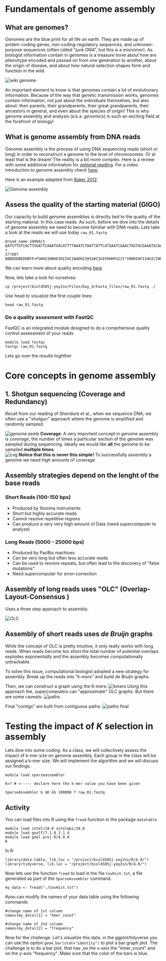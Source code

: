 # Fundamentals of genome assembly

## What are genomes?
Genomes are the blue print for all life on earth. They are made up of protein-coding genes, non-coding-regulatory sequences, and unknown-purpose sequences (often called "junk DNA", but this is a misnomer). As biologist information contain in genomes is a treasure trove about how are phenotype encoded and passed on from one generation to another, about the origin of disease, and about how natural selection shapes form and function in the wild.

![wiki genome](https://github.com/Jcbnunez/biol4585j-yey2sn/blob/main/Class_Materials/4.Genome_assembly/figures/genome_comp.png?raw=true)

An important element to know is that genomes contain a lot of evolutionary information. Because of the way that genetic transmission works, genomes contain information, not just about the individuals themselves, but also about: their parents, their grandparents, their great grandparents, their ancestors in general, and even about the species of origin! This is why genome assembly and analysis (a.k.a. _genomics_) is such an exciting field at the forefront of biology! 

## What is genome assembly from DNA reads
Genome assembly is the process of using DNA sequencing reads (short or long) in order to reconstruct a genome to the level of chromosomes. Or at least that is the dream! The reality is a bit more complex.  Here is a review with some additional information for [optional reading](https://www.nature.com/articles/nmeth.1935). For a video introduction to genome assembly check [here](https://www.youtube.com/watch?v=5wvGapmA5zM).

Here is an example adapted from [Baker  2012](https://www.nature.com/articles/nmeth.1935):

![Genome assembly](https://media.springernature.com/relative-r300-703_m1050/springer-static/image/art%3A10.1038%2Fnmeth.1935/MediaObjects/41592_2012_Article_BFnmeth1935_Figb_HTML.jpg)

## Assess the quality of the starting material (GIGO)
Our capacity to build genome assemblies is directly tied to the quality of the starting material. In this case reads. As such, before we dive into the details of genome assembly we need to become familiar with DNA reads. Lets take a look at the reads we will use today `raw_R1.fastq`

```
@read_name-24960/1
AATGTTGTCACTTGGATTCAAATGACATTTTAAATCTAATTATTCATGAATCGAACTAGTACGAAATGCAATGAGCATCTT
+
5??A9?BBBDDDBEDDBFF+FGHHIIHHHEIHIIHIIAHDHIIHIG#IIHIFHHHFGIII*IHHHIHFIIHGICIHHIHFF
```
We can learn more about quality encoding [here](https://support.illumina.com/help/BaseSpace_OLH_009008/Content/Source/Informatics/BS/QualityScoreEncoding_swBS.htm#)

Now, lets take a look for ourselves: 
```
cp /project/biol4585j-yey2sn/Files/Day_4/Fasta_files/raw_R1.fastq ./
```
Use head to visualize the first couple lines:
```
head raw_R1.fastq
```

### Do a quality assesment with FastQC
FastQC is an integrated module designed to do a comprhensive quality control assessment of your reads
```
module load fastqc
fastqc raw_R1.fastq
```
Lets go over the results toghther

# Core concepts in genome assembly

## 1. Shotgun sequencing (Coverage and Redundancy)
Recall from our reading of Shendure et al., when we sequence DNA, we often use a "shotgun" approach where the genome is amplified and randomly sampled. 

![genome asmb](https://github.com/Jcbnunez/biol4585j-yey2sn/blob/main/Class_Materials/4.Genome_assembly/figures/genomasmb.2.png?raw=true)
**Coverage**: A very important concept in genome assembly is _coverage_, the number of times a particular section of the genome was sampled during sequencing. Ideally we would like **all** the genome to be sampled **multiple times**.  
![cvg](https://github.com/Jcbnunez/biol4585j-yey2sn/blob/main/Class_Materials/4.Genome_assembly/figures/Cover.2.png?raw=true)
**Notice that this is never this simple!** To successfully assembly a genome we need high amounts of coverage

## Assembly strategies depend on the lenght of the base reads

### Short Reads (100-150 bps)

* Produced by Illumina instruments
* Short but highly accurate reads
* Cannot resolve repetitive regions
* Can produce a very very high amount of Data (need supercomputer to analyze)

### Long Reads (5000 - 25000 bps)

* Produced by PacBio machines
* Can be very long but often less accurate reads
* Can be used to revolve repeats, but often lead to the discovery of "false mutations"
* Need supercomputer for error-correction

## Assembly of long reads uses "OLC" (Overlap-Layout-Consensus )
Uses a three step approach to assembly.

![OLC](https://github.com/Jcbnunez/biol4585j-yey2sn/blob/main/Class_Materials/4.Genome_assembly/figures/OLC.png?raw=true)

## Assembly of short reads uses _de Bruijn_ graphs
While the concept of OLC is pretty intuitive, it only really works with long reads. When reads become too short the total number of potential overlaps explodes exponentially and the assembly becomes computationally untrackable.   

To solve this issue, computational biologist adopted a new strategy for assembly. Break up the reads into _"k-mers"_ and build  _de Bruijn_ graphs.

Then, we can construct a graph using the K-mers:
![kmers](https://github.com/Jcbnunez/biol4585j-yey2sn/blob/main/Class_Materials/4.Genome_assembly/figures/debrjn.png?raw=true)
Using this approach the, supercomputers can "approximate" OLC graphs. But there are some caveats:
![paths](https://github.com/Jcbnunez/biol4585j-yey2sn/blob/main/Class_Materials/4.Genome_assembly/figures/solving_paths.png?raw=true)

Final "contigs" are built from contiguous paths:
![paths final](https://github.com/Jcbnunez/biol4585j-yey2sn/blob/main/Class_Materials/4.Genome_assembly/figures/debruj_final.png?raw=true)
# Testing the impact of _K_ selection in assembly
Lets dive into some coding. As a class, we will collectively assess the impact of k-mer size on genome assembly. Each group in the class will be assigned a k-mer size. We will implement the algorithm and we will discuss our findings. 

```
module load sparseassembler

K=? # <----- declare here the k-mer value you have been given

SparseAssembler k $K GS 100000 f raw_R1.fastq
```
## Activity
You can load files into R using the `fread` function in the package `datatable`

```
module load intel/18.0 intelmpi/18.0
module load goolf/7.1.0_3.1.4
module load gdal proj R/4.0.0
R
```
In R:
```
library(data.table, lib.loc = "/project/biol4585j-yey2sn/R/4.0/")
library(tidyverse, lib.loc = "/project/biol4585j-yey2sn/R/4.0/")
```
Now lets use the function `fread` to load in the file `CovHist.txt`, a file generated as part of the `SparseAssembler` command.
```
my_data <- fread("./CovHist.txt")
```
#you can modify the names of your data table using the following commands
```
#change name of 1st column
names(my_data)[1] = "kmer_count"

#change name of 2nd column
names(my_data)[2] = "frequency"
```
Now for the challenge. Let's visualize this data. in the ggplot/tidyverse you can use the option  `geom_bar(stat="identity")` to plot a bar graph plot. The challenge is to do a bar plot, that has ,on the x-axis the "kmer_count" and on the y-axis "frequency". Make sure that the color of the bars is blue.
